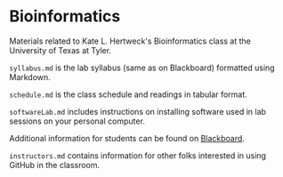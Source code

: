 Bioinformatics
==============
Materials related to Kate L. Hertweck's Bioinformatics class at the University of Texas at Tyler.

`syllabus.md` is the lab syllabus (same as on Blackboard) formatted using Markdown.

`schedule.md` is the class schedule and readings in tabular format.

`softwareLab.md` includes instructions on installing software used in lab sessions on your personal computer.

Additional information for students can be found on [Blackboard](http://blackboard.uttyler.edu). 

`instructors.md` contains information for other folks interested in using GitHub in the classroom.
